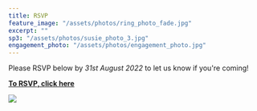 ```yaml
---
title: RSVP
feature_image: "/assets/photos/ring_photo_fade.jpg"
excerpt: ""
sp3: "/assets/photos/susie_photo_3.jpg"
engagement_photo: "/assets/photos/engagement_photo.jpg"
---
```


Please RSVP below by *31st August 2022* to let us know if you're coming!

**<a href="https://forms.gle/bwfXUfG66yyAW1Fn9">To RSVP, click here</a>**

<img
src="{{ page.engagement_photo | prepend: site.baseurl | replace: '//', '/' }}"
/>
